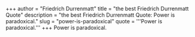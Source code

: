 +++
author = "Friedrich Durrenmatt"
title = "the best Friedrich Durrenmatt Quote"
description = "the best Friedrich Durrenmatt Quote: Power is paradoxical."
slug = "power-is-paradoxical"
quote = '''Power is paradoxical.'''
+++
Power is paradoxical.
